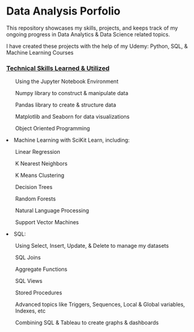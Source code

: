 <h1> Data Analysis Porfolio</h1>

<p> This repository showcases my skills, projects, and keeps track of my ongoing progress in Data Analytics & Data Science related topics. </p>
<p> I have created these projects with the help of my Udemy: Python, SQL, & Machine Learning Courses </p>

<h3><ins>Technical Skills Learned & Utilized</ins></h3>
<ul> Using the Jupyter Notebook Environment </ul>
<ul> Numpy library to construct & manipulate data  </ul>
<ul> Pandas library to create & structure data  </ul>
<ul> Matplotlib and Seaborn for data visualizations </ul>
<ul> Object Oriented Programming </ul>
<li> Machine Learning with SciKit Learn, including: </li>
<ul> Linear Regression </ul>
<ul> K Nearest Neighbors </ul>
<ul> K Means Clustering </ul>
<ul> Decision Trees </ul>
<ul> Random Forests </ul>
<ul> Natural Language Processing </ul>
<ul> Support Vector Machines </ul>
<li> SQL: </li>
<ul> Using Select, Insert, Update, & Delete to manage my datasets </ul>
<ul> SQL Joins </ul>
<ul> Aggregate Functions </ul>
<ul> SQL Views </ul>
<ul> Stored Procedures </ul>
<ul> Advanced topics like Triggers, Sequences, Local & Global variables, Indexes, etc </ul>
<ul> Combining SQL & Tableau to create graphs & dashboards </ul>





